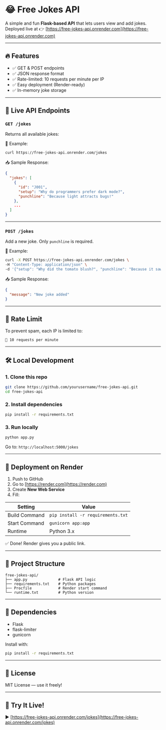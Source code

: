 
# 😂 Free Jokes API

A simple and fun **Flask-based API** that lets users view and add jokes.  
Deployed live at 👉 [https://free-jokes-api.onrender.com](https://free-jokes-api.onrender.com)

---

## 🔥 Features

- ✅ GET & POST endpoints
- ✅ JSON response format
- ✅ Rate-limited: 10 requests per minute per IP
- ✅ Easy deployment (Render-ready)
- ✅ In-memory joke storage

---

## 📡 Live API Endpoints

### `GET /jokes`

Returns all available jokes:

📌 Example:  
```bash
curl https://free-jokes-api.onrender.com/jokes
```

📥 Sample Response:
```json
{
  "jokes": [
    {
      "id": "J001",
      "setup": "Why do programmers prefer dark mode?",
      "punchline": "Because light attracts bugs!"
    },
    ...
  ]
}
```

---

### `POST /jokes`

Add a new joke. Only `punchline` is required.

📌 Example:
```bash
curl -X POST https://free-jokes-api.onrender.com/jokes \
-H "Content-Type: application/json" \
-d '{"setup": "Why did the tomato blush?", "punchline": "Because it saw the salad dressing."}'
```

📥 Sample Response:
```json
{
  "message": "New joke added"
}
```

---

## 🚫 Rate Limit

To prevent spam, each IP is limited to:

```
🔁 10 requests per minute
```

---

## 🛠️ Local Development

### 1. Clone this repo

```bash
git clone https://github.com/yourusername/free-jokes-api.git
cd free-jokes-api
```

### 2. Install dependencies

```bash
pip install -r requirements.txt
```

### 3. Run locally

```bash
python app.py
```

Go to: `http://localhost:5000/jokes`

---

## 🚀 Deployment on Render

1. Push to GitHub
2. Go to [https://render.com](https://render.com)
3. Create **New Web Service**
4. Fill:

| Setting         | Value                          |
|----------------|--------------------------------|
| Build Command  | `pip install -r requirements.txt` |
| Start Command  | `gunicorn app:app`             |
| Runtime        | Python 3.x                     |

✅ Done! Render gives you a public link.

---

## 📁 Project Structure

```
free-jokes-api/
├── app.py              # Flask API logic
├── requirements.txt    # Python packages
├── Procfile            # Render start command
└── runtime.txt         # Python version
```

---

## 📃 Dependencies

- Flask
- flask-limiter
- gunicorn

Install with:
```bash
pip install -r requirements.txt
```

---

## 📄 License

MIT License — use it freely!

---

## 👋 Try It Live!

▶️ [https://free-jokes-api.onrender.com/jokes](https://free-jokes-api.onrender.com/jokes)
